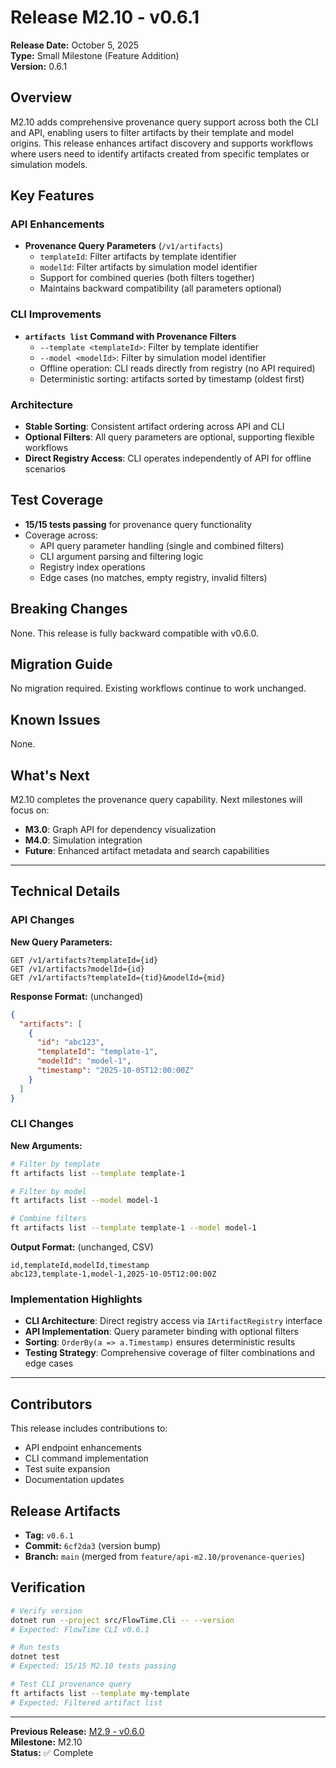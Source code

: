 # Release M2.10 - v0.6.1

**Release Date:** October 5, 2025  
**Type:** Small Milestone (Feature Addition)  
**Version:** 0.6.1

## Overview

M2.10 adds comprehensive provenance query support across both the CLI and API, enabling users to filter artifacts by their template and model origins. This release enhances artifact discovery and supports workflows where users need to identify artifacts created from specific templates or simulation models.

## Key Features

### API Enhancements
- **Provenance Query Parameters** (`/v1/artifacts`)
  - `templateId`: Filter artifacts by template identifier
  - `modelId`: Filter artifacts by simulation model identifier
  - Support for combined queries (both filters together)
  - Maintains backward compatibility (all parameters optional)

### CLI Improvements
- **`artifacts list` Command with Provenance Filters**
  - `--template <templateId>`: Filter by template identifier
  - `--model <modelId>`: Filter by simulation model identifier
  - Offline operation: CLI reads directly from registry (no API required)
  - Deterministic sorting: artifacts sorted by timestamp (oldest first)

### Architecture
- **Stable Sorting**: Consistent artifact ordering across API and CLI
- **Optional Filters**: All query parameters are optional, supporting flexible workflows
- **Direct Registry Access**: CLI operates independently of API for offline scenarios

## Test Coverage

- **15/15 tests passing** for provenance query functionality
- Coverage across:
  - API query parameter handling (single and combined filters)
  - CLI argument parsing and filtering logic
  - Registry index operations
  - Edge cases (no matches, empty registry, invalid filters)

## Breaking Changes

None. This release is fully backward compatible with v0.6.0.

## Migration Guide

No migration required. Existing workflows continue to work unchanged.

## Known Issues

None.

## What's Next

M2.10 completes the provenance query capability. Next milestones will focus on:
- **M3.0**: Graph API for dependency visualization
- **M4.0**: Simulation integration
- **Future**: Enhanced artifact metadata and search capabilities

---

## Technical Details

### API Changes

**New Query Parameters:**
```
GET /v1/artifacts?templateId={id}
GET /v1/artifacts?modelId={id}
GET /v1/artifacts?templateId={tid}&modelId={mid}
```

**Response Format:** (unchanged)
```json
{
  "artifacts": [
    {
      "id": "abc123",
      "templateId": "template-1",
      "modelId": "model-1",
      "timestamp": "2025-10-05T12:00:00Z"
    }
  ]
}
```

### CLI Changes

**New Arguments:**
```bash
# Filter by template
ft artifacts list --template template-1

# Filter by model
ft artifacts list --model model-1

# Combine filters
ft artifacts list --template template-1 --model model-1
```

**Output Format:** (unchanged, CSV)
```csv
id,templateId,modelId,timestamp
abc123,template-1,model-1,2025-10-05T12:00:00Z
```

### Implementation Highlights

- **CLI Architecture**: Direct registry access via `IArtifactRegistry` interface
- **API Implementation**: Query parameter binding with optional filters
- **Sorting**: `OrderBy(a => a.Timestamp)` ensures deterministic results
- **Testing Strategy**: Comprehensive coverage of filter combinations and edge cases

---

## Contributors

This release includes contributions to:
- API endpoint enhancements
- CLI command implementation
- Test suite expansion
- Documentation updates

## Release Artifacts

- **Tag:** `v0.6.1`
- **Commit:** `6cf2da3` (version bump)
- **Branch:** `main` (merged from `feature/api-m2.10/provenance-queries`)

## Verification

```bash
# Verify version
dotnet run --project src/FlowTime.Cli -- --version
# Expected: FlowTime CLI v0.6.1

# Run tests
dotnet test
# Expected: 15/15 M2.10 tests passing

# Test CLI provenance query
ft artifacts list --template my-template
# Expected: Filtered artifact list
```

---

**Previous Release:** [M2.9 - v0.6.0](M2.9-v0.6.0.md)  
**Milestone:** M2.10  
**Status:** ✅ Complete
